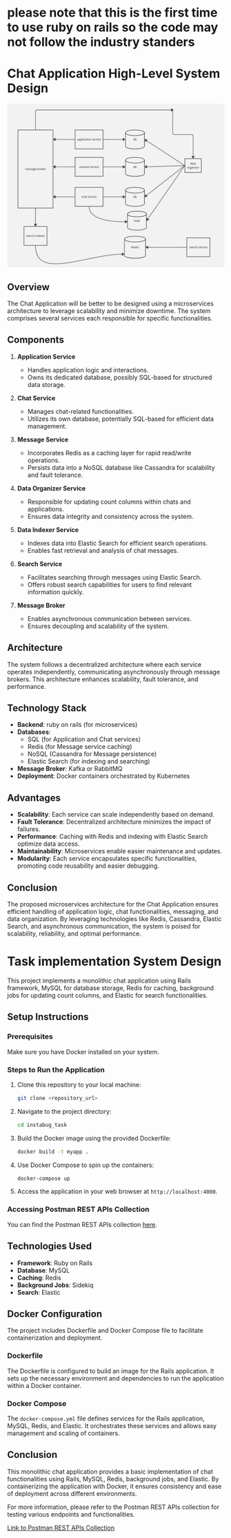 # please note that this is the first time to use ruby on rails so the code may not follow the industry standers
# Chat Application High-Level System Design
![Chat Application Design](./chat.jpg)
## Overview

The Chat Application will be better to be designed using a microservices architecture to leverage scalability and minimize downtime. The system comprises several services each responsible for specific functionalities.

## Components

1. **Application Service**
   - Handles application logic and interactions.
   - Owns its dedicated database, possibly SQL-based for structured data storage.

2. **Chat Service**
   - Manages chat-related functionalities.
   - Utilizes its own database, potentially SQL-based for efficient data management.

3. **Message Service**
   - Incorporates Redis as a caching layer for rapid read/write operations.
   - Persists data into a NoSQL database like Cassandra for scalability and fault tolerance.

4. **Data Organizer Service**
   - Responsible for updating count columns within chats and applications.
   - Ensures data integrity and consistency across the system.

5. **Data Indexer Service**
   - Indexes data into Elastic Search for efficient search operations.
   - Enables fast retrieval and analysis of chat messages.

6. **Search Service**
   - Facilitates searching through messages using Elastic Search.
   - Offers robust search capabilities for users to find relevant information quickly.

7. **Message Broker**
   - Enables asynchronous communication between services.
   - Ensures decoupling and scalability of the system.

## Architecture

The system follows a decentralized architecture where each service operates independently, communicating asynchronously through message brokers. This architecture enhances scalability, fault tolerance, and performance.

## Technology Stack

- **Backend**: ruby on rails (for microservices)
- **Databases**:
  - SQL (for Application and Chat services)
  - Redis (for Message service caching)
  - NoSQL (Cassandra for Message persistence)
  - Elastic Search (for indexing and searching)
- **Message Broker**: Kafka or RabbitMQ
- **Deployment**: Docker containers orchestrated by Kubernetes

## Advantages

- **Scalability**: Each service can scale independently based on demand.
- **Fault Tolerance**: Decentralized architecture minimizes the impact of failures.
- **Performance**: Caching with Redis and indexing with Elastic Search optimize data access.
- **Maintainability**: Microservices enable easier maintenance and updates.
- **Modularity**: Each service encapsulates specific functionalities, promoting code reusability and easier debugging.

## Conclusion

The proposed microservices architecture for the Chat Application ensures efficient handling of application logic, chat functionalities, messaging, and data organization. By leveraging technologies like Redis, Cassandra, Elastic Search, and asynchronous communication, the system is poised for scalability, reliability, and optimal performance.

# Task implementation System Design

This project implements a monolithic chat application using Rails framework, MySQL for database storage, Redis for caching, background jobs for updating count columns, and Elastic for search functionalities.

## Setup Instructions

### Prerequisites

Make sure you have Docker installed on your system.

### Steps to Run the Application

1. Clone this repository to your local machine:

    ```bash
    git clone <repository_url>
    ```

2. Navigate to the project directory:

    ```bash
    cd instabug_task
    ```

3. Build the Docker image using the provided Dockerfile:

    ```bash
    docker build -t myapp .
    ```

4. Use Docker Compose to spin up the containers:

    ```bash
    docker-compose up
    ```

5. Access the application in your web browser at `http://localhost:4000`.

### Accessing Postman REST APIs Collection

You can find the Postman REST APIs collection [here](./instbug_task.postman_collection.json).

## Technologies Used

- **Framework**: Ruby on Rails
- **Database**: MySQL
- **Caching**: Redis
- **Background Jobs**: Sidekiq
- **Search**: Elastic

## Docker Configuration

The project includes Dockerfile and Docker Compose file to facilitate containerization and deployment.

### Dockerfile

The Dockerfile is configured to build an image for the Rails application. It sets up the necessary environment and dependencies to run the application within a Docker container.

### Docker Compose

The `docker-compose.yml` file defines services for the Rails application, MySQL, Redis, and Elastic. It orchestrates these services and allows easy management and scaling of containers.

## Conclusion

This monolithic chat application provides a basic implementation of chat functionalities using Rails, MySQL, Redis, background jobs, and Elastic. By containerizing the application with Docker, it ensures consistency and ease of deployment across different environments.

For more information, please refer to the Postman REST APIs collection for testing various endpoints and functionalities.

[Link to Postman REST APIs Collection](./instbug_task.postman_collection.json)
